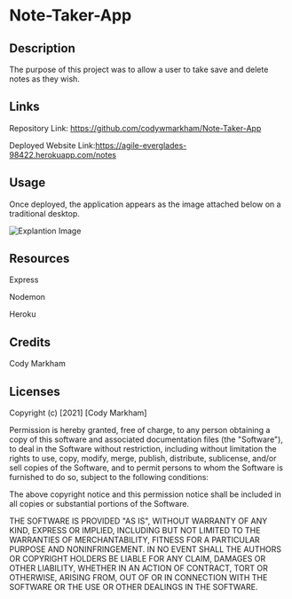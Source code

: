 # Note-Taker-App

## Description

The purpose of this project was to allow a user to take save and delete notes as they wish.

## Links

Repository Link: https://github.com/codywmarkham/Note-Taker-App

Deployed Website Link:https://agile-everglades-98422.herokuapp.com/notes

## Usage

Once deployed, the application appears as the image attached below on a traditional desktop.

![Explantion Image](https://github.com/codywmarkham/Note-Taker-App/blob/main/assets/images/example.PNG)

## Resources

Express

Nodemon

Heroku

## Credits

Cody Markham

## Licenses

Copyright (c) [2021] [Cody Markham]

Permission is hereby granted, free of charge, to any person obtaining a copy of this software and associated documentation files (the "Software"), to deal in the Software without restriction, including without limitation the rights to use, copy, modify, merge, publish, distribute, sublicense, and/or sell copies of the Software, and to permit persons to whom the Software is furnished to do so, subject to the following conditions:

The above copyright notice and this permission notice shall be included in all copies or substantial portions of the Software.

THE SOFTWARE IS PROVIDED "AS IS", WITHOUT WARRANTY OF ANY KIND, EXPRESS OR IMPLIED, INCLUDING BUT NOT LIMITED TO THE WARRANTIES OF MERCHANTABILITY, FITNESS FOR A PARTICULAR PURPOSE AND NONINFRINGEMENT. IN NO EVENT SHALL THE AUTHORS OR COPYRIGHT HOLDERS BE LIABLE FOR ANY CLAIM, DAMAGES OR OTHER LIABILITY, WHETHER IN AN ACTION OF CONTRACT, TORT OR OTHERWISE, ARISING FROM, OUT OF OR IN CONNECTION WITH THE SOFTWARE OR THE USE OR OTHER DEALINGS IN THE SOFTWARE.
